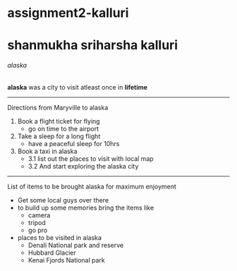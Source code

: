 # assignment2-kalluri

# shanmukha sriharsha kalluri

###### alaska

**alaska** was a city to visit atleast once in **lifetime** 


---

Directions from Maryville to alaska 

 1. Book a flight ticket for flying
     * go on time to the airport
 2. Take a sleep for a long flight 
     * have a peaceful sleep for 10hrs
 3. Book a taxi in alaska  
     * 3.1 list out the places to visit with local map
     * 3.2 And start exploring the alaska city 

---

List of items to be brought alaska for maximum enjoyment

* Get some local guys over there
* to build up some memories bring the items like 
  * camera
  * tripod
  * go pro
* places to be visited in alaska 
   * Denali National park and reserve 
   * Hubbard Glacier
   * Kenai Fjords National park   